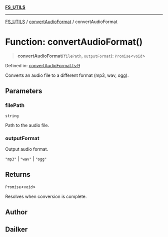 [**FS_UTILS**](../../README.md)

***

[FS_UTILS](../../README.md) / [convertAudioFormat](../README.md) / convertAudioFormat

# Function: convertAudioFormat()

> **convertAudioFormat**(`filePath`, `outputFormat`): `Promise`\<`void`\>

Defined in: [convertAudioFormat.ts:9](https://github.com/dailker/everyutil/blob/26e2bb73429918cf0d08899e9efd90b82a42c92e/src/fs/convertAudioFormat.ts#L9)

Converts an audio file to a different format (mp3, wav, ogg).

## Parameters

### filePath

`string`

Path to the audio file.

### outputFormat

Output audio format.

`"mp3"` | `"wav"` | `"ogg"`

## Returns

`Promise`\<`void`\>

Resolves when conversion is complete.

## Author

## Dailker
